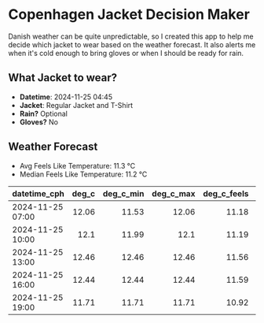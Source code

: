 
# Copenhagen Jacket Decision Maker

Danish weather can be quite unpredictable, so I created this app to help me decide which jacket to wear based on the weather forecast. 
It also alerts me when it's cold enough to bring gloves or when I should be ready for rain.

## What Jacket to wear?

- **Datetime**: 2024-11-25 04:45
- **Jacket**: Regular Jacket and T-Shirt
- **Rain?** Optional
- **Gloves?** No

## Weather Forecast
- Avg Feels Like Temperature: 11.3 °C
- Median Feels Like Temperature: 11.2 °C

| datetime_cph     |   deg_c |   deg_c_min |   deg_c_max |   deg_c_feels | weather   | wind   | rain   |
|:-----------------|--------:|------------:|------------:|--------------:|:----------|:-------|:-------|
| 2024-11-25 07:00 |   12.06 |       11.53 |       12.06 |         11.18 | Clouds    | High   | None   |
| 2024-11-25 10:00 |   12.1  |       11.99 |       12.1  |         11.19 | Clouds    | High   | None   |
| 2024-11-25 13:00 |   12.46 |       12.46 |       12.46 |         11.56 | Clouds    | High   | None   |
| 2024-11-25 16:00 |   12.44 |       12.44 |       12.44 |         11.59 | Clouds    | High   | None   |
| 2024-11-25 19:00 |   11.71 |       11.71 |       11.71 |         10.92 | Rain      | High   | Low    |
        